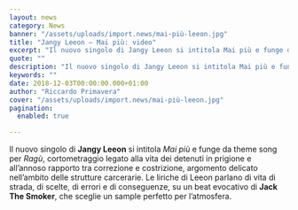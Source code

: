 ```yaml
---
layout: news
category: News
banner: "/assets/uploads/import.news/mai-più-leeon.jpg"
title: "Jangy Leeon – Mai più: video"
excerpt: "Il nuovo singolo di Jangy Leeon si intitola Mai più e funge da theme song per Ragù, cortometraggio legato alla vita dei detenuti in prigione e all’annoso rapporto tra correzione e costrizione, argomento delicato nell’ambito delle strutture carcerarie. Le liriche di Leeon parlano di vita di strada, di scelte, di errori e di conseguenze, su [&hellip"
quote: ""
description: "Il nuovo singolo di Jangy Leeon si intitola Mai più e funge da theme song per Ragù, cortometraggio legato alla vita dei detenuti in prigione e all’annoso rapporto tra correzione e costrizione, argomento delicato nell’ambito delle strutture carcerarie. Le liriche di Leeon parlano di vita di strada, di scelte, di errori e di conseguenze, su [&hellip"
keywords: ""
date: 2018-12-03T00:00:00.000+01:00
author: "Riccardo Primavera"
cover: "/assets/uploads/import.news/mai-più-leeon.jpg"
pagination:
  enabled: true

---
```


Il nuovo singolo di **Jangy Leeon** si intitola _Mai più_ e funge da theme song per _Ragù_, cortometraggio legato alla vita dei detenuti in prigione e all’annoso rapporto tra correzione e costrizione, argomento delicato nell’ambito delle strutture carcerarie. Le liriche di Leeon parlano di vita di strada, di scelte, di errori e di conseguenze, su un beat evocativo di **Jack The Smoker**, che sceglie un sample perfetto per l’atmosfera.